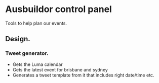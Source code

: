 Ausbuildor control panel
========================

Tools to help plan our events.

## Design.

### Tweet generator.

 - Gets the Luma calendar
 - Gets the latest event for brisbane and sydney
 - Generates a tweet template from it that includes right date/time etc.

